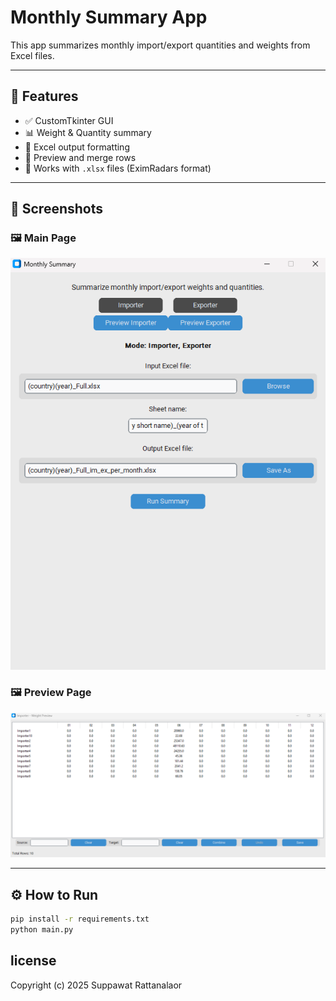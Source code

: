 # Monthly Summary App

This app summarizes monthly import/export quantities and weights from Excel files.

---

## 🚀 Features

- ✅ CustomTkinter GUI
- 📊 Weight & Quantity summary
- 📁 Excel output formatting
- 🧩 Preview and merge rows
- 📂 Works with `.xlsx` files (EximRadars format)

---

## 📸 Screenshots

### 🖼️ Main Page  
![Main Page](./assets/main_page.png)

### 🖼️ Preview Page  
![Preview Page](./assets/preview_page.png)

---

## ⚙️ How to Run

```bash
pip install -r requirements.txt
python main.py
```

## license

Copyright (c) 2025 Suppawat Rattanalaor



